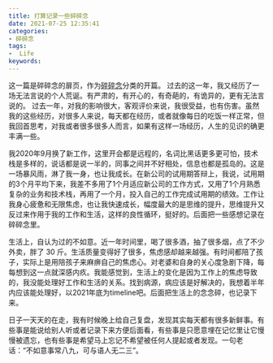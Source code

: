 ```yaml
---
title: 打算记录一些碎碎念
date: 2021-07-25 12:35:41
categories:
- 碎碎念
tags:
-  Life
keywords:
---
```


这一篇是碎碎念的扉页，作为[碎碎念](https://www.yigegongjiang.com/categories/碎碎念/)分类的开篇。
过去的这一年，我又经历了一场无法言说的个人荒诞。有严肃的，有开心的，有奇葩的，有诡异的，更有无法言说的。
过去一年，对我的影响很大，客观评价来说，我很受益，也有伤害。虽然我的这些经历，对很多人来说，每天都在经历，或者就像每日的吃饭一样正常，但我回首思考，对我或者很多很多人而言，如果有这样一场经历，人生的见识的确更丰满一些。

<!-- more -->

我2020年9月换了新工作，这里开会都是远程的，名词比黑话更多更可怕，技术栈是多样的，说话都是说一半的，同事之间并不好相处，信息也都是孤岛的。这是一场暴风雨，淋了我一身，也让我成长。在新公司的试用期答辩上，我说，试用期的3个月平均下来，我差不多用了1个月适应新公司的工作方式，又用了1个月熟悉复杂的业务和技术栈，再用了一个月，投入自己的工作完成试用期的绩效。工作让我身心疲惫和无限焦虑，也让我快速成长，幅度最大的是思维的提升，思维提升又反过来作用于我的工作和生活，这样的良性循环，挺好的。后面把一些感想记录在碎碎念里。

生活上，自认为过的不如意。近一年时间里，喝了很多酒，抽了很多烟，点了不少外卖，胖了 30 斤。生活质量变得好了很多，焦虑感却越来越强。有时间都陪了孩子，实际上是用陪孩子来麻痹自己的焦虑心。对老婆和自身的关心度急剧下降，每每想到这一点就深感内疚。我能感觉到，生活上的变化是因为工作上的焦虑导致的，我没能处理好工作和生活的关系。找到病源，病应该是好解决的，我想着半年内应该能处理好，以2021年底为timeline吧。后面把生活上的念念碎，也记录下来。

日子一天天的在走，我有时候晚上给自己复盘，发现其实每天都有很多新鲜事。有些事是能说给别人听或者记录下来方便后面看，有些事是只愿意埋在记忆里让它慢慢被遗忘，也有些事是希望马上忘记不希望被任何人提起或者发现。一句老话：“不如意事常八九，可与语人无二三”。